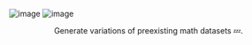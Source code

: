 ![image](https://user-images.githubusercontent.com/84760072/221041560-842b16a1-6ed4-4625-a301-b4fc258fda4d.png)
![image](https://user-images.githubusercontent.com/84760072/221075972-955cd597-ffef-45d1-b288-ab6c45ac598b.png)

<p align="center">
  Generate variations of preexisting math datasets 💤.
</p>


